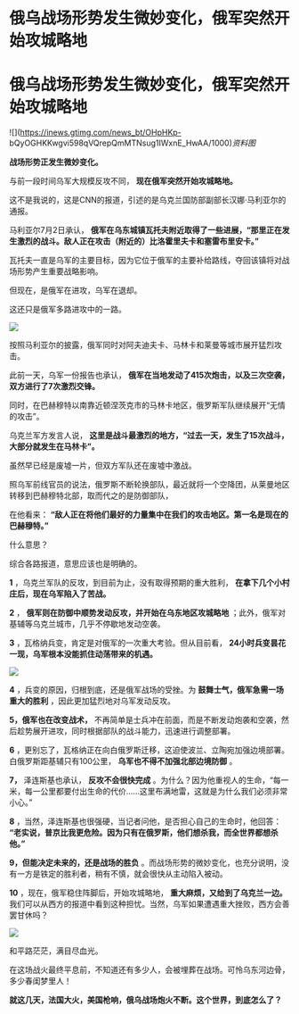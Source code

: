 # 俄乌战场形势发生微妙变化，俄军突然开始攻城略地

# 俄乌战场形势发生微妙变化，俄军突然开始攻城略地

![](https://inews.gtimg.com/news_bt/OHpHKp-
bQyOGHKKwgvi598qVQrepQmMTNsug1IWxnE_HwAA/1000)_资料图_

**战场形势正发生微妙变化。**

与前一段时间乌军大规模反攻不同， **现在俄军突然开始攻城略地。**

这不是我说的，这是CNN的报道，引述的是乌克兰国防部副部长汉娜·马利亚尔的通报。

马利亚尔7月2日承认， **俄军在乌东城镇瓦托夫附近取得了一些进展，“那里正在发生激烈的战斗。敌人正在攻击（附近的）比洛霍里夫卡和塞雷布里安卡。”**

瓦托夫一直是乌军的主要目标，因为它位于俄军的主要补给路线，夺回该镇将对战场形势产生重要战略影响。

但现在，是俄军在进攻，乌军在退却。

这还只是俄军多路进攻中的一路。

![](https://inews.gtimg.com/news_bt/OgwAdPPE6TK1npmD7fOFAmvlXRhqZJIrgaQ2HNsYvKcmQAA/1000)

按照马利亚尔的披露，俄军同时对阿夫迪夫卡、马林卡和莱曼等城市展开猛烈攻击。

此前一天，乌军一份报告也承认， **俄军在当地发动了415次炮击，以及三次空袭，双方进行了7次激烈交锋。**

同时，在巴赫穆特以南靠近顿涅茨克市的马林卡地区，俄罗斯军队继续展开“无情的攻击”。

乌克兰军方发言人说， **这里是战斗最激烈的地方，“过去一天，发生了15次战斗，大部分就发生在马林卡”。**

虽然早已经是废墟一片，但双方军队还在废墟中激战。

照乌军前线官员的说法，俄罗斯不断轮换部队，最近就将一个空降团，从莱曼地区转移到巴赫穆特北部，取而代之的是防御部队，

在他看来： **“敌人正在将他们最好的力量集中在我们的攻击地区。第一名是现在的巴赫穆特。”**

什么意思？

综合各路报道，意思应该也是明确的。

**1** ，乌克兰军队的反攻，到目前为止，没有取得预期的重大胜利， **在拿下几个小村庄后，现在乌军陷入了苦战。**

**2** ， **俄军则在防御中顺势发动反攻，并开始在乌东地区攻城略地** ；此外，俄军对基辅等乌克兰城市，几乎不停歇地发动空袭。

**3** ，瓦格纳兵变，肯定是对俄军的一次重大考验。但从目前看， **24小时兵变昙花一现，乌军根本没能抓住动荡带来的机遇。**

![](https://inews.gtimg.com/news_bt/OBr1YA3lC22X6XOz5SEvUv_8rBQxaEd0JUMcCwPbeB_PkAA/1000)

**4** ，兵变的原因，归根到底，还是俄军战场的受挫。为 **鼓舞士气，俄军急需一场重大的胜利** ，因此更加猛烈地对乌军发动反攻。

**5，俄军也在改变战术，** 不再简单是士兵冲在前面，而是不断发动炮袭和空袭，然后趁势展开进攻，同时根据部队的战斗能力，迅速进行调整部署。

**6** ，更别忘了，瓦格纳正在向白俄罗斯迁移，这迫使波兰、立陶宛加强边境部署。白俄罗斯距基辅只有100公里， **乌军也不得不加强北部边境防御** 。

**7，** 泽连斯基也承认， **反攻不会很快完成**
。为什么？因为他重视人的生命，“每一米，每一公里都要付出生命的代价......这里布满地雷，这就是为什么我们必须非常小心。”

**8** ，当然，泽连斯基也很强硬，当记者问他，是否担心自己的生命时，他回答：
**“老实说，普京比我更危险。因为只有在俄罗斯，他们想杀我，而全世界都想杀他。”**

**9，但能决定未来的，还是战场的胜负** 。而战场形势的微妙变化，也充分说明，没有一方是铁定的胜利者，稍有不慎，就会很快从主动陷入被动。

**10** ，现在，俄军稳住阵脚后，开始攻城略地， **重大麻烦，又给到了乌克兰一边。**
我们可以从西方的报道中看到这种担忧。当然，乌军如果遭遇重大挫败，西方会善罢甘休吗？

![](https://inews.gtimg.com/news_bt/OG7Bj5KfmCPtJnw8ILbHYPMIdIpiImK_U4prhB5WW94WwAA/1000)

和平路茫茫，满目尽血光。

在这场战火最终平息前，不知道还有多少人，会被埋葬在战场。可怜乌东河边骨，多少春闺梦里人！

**就这几天，法国大火，美国枪响，俄乌战场炮火不断。这个世界，到底怎么了？**

